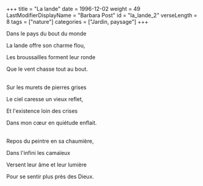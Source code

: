 +++
title = "La lande"
date = 1996-12-02
weight = 49
LastModifierDisplayName = "Barbara Post"
id = "la_lande_2"
verseLength = 8
tags = ["nature"]
categories = ["Jardin, paysage"]
+++

Dans le pays du bout du monde

La lande offre son charme flou,

Les broussailles forment leur ronde

Que le vent chasse tout au bout.

 \
Sur les murets de pierres grises

Le ciel caresse un vieux reflet,

Et l'existence loin des crises

Dans mon cœur en quiétude enflait.

 \
Repos du peintre en sa chaumière,

Dans l'infini les camaïeux

Versent leur âme et leur lumière

Pour se sentir plus près des Dieux.
